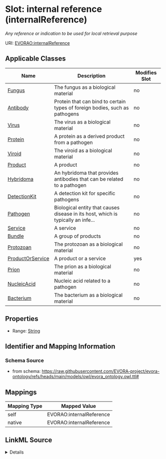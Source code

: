 

# Slot: internal reference (internalReference)


_Any reference or indication to be used for local retrieval purpose_





URI: [EVORAO:internalReference](https://raw.githubusercontent.com/EVORA-project/evora-ontology/refs/heads/main/models/owl/evora_ontology.owl.ttl#internalReference)



<!-- no inheritance hierarchy -->





## Applicable Classes

| Name | Description | Modifies Slot |
| --- | --- | --- |
| [Fungus](Fungus.md) | The fungus as a biological material |  no  |
| [Antibody](Antibody.md) | Protein that can bind to certain types of foreign bodies, such as pathogens |  no  |
| [Virus](Virus.md) | The virus as a biological material |  no  |
| [Protein](Protein.md) | A protein as a derived product from a pathogen |  no  |
| [Viroid](Viroid.md) | The viroid as a biological material |  no  |
| [Product](Product.md) | A product |  no  |
| [Hybridoma](Hybridoma.md) | An hybridoma that provides antibodies that can be related to a pathogen |  no  |
| [DetectionKit](DetectionKit.md) | A detection kit for specific pathogens |  no  |
| [Pathogen](Pathogen.md) | Biological entity that causes disease in its host, which is typically an infe... |  no  |
| [Service](Service.md) | A service |  no  |
| [Bundle](Bundle.md) | A group of products |  no  |
| [Protozoan](Protozoan.md) | The protozoan as a biological material |  no  |
| [ProductOrService](ProductOrService.md) | A product or a service |  yes  |
| [Prion](Prion.md) | The prion as a biological material |  no  |
| [NucleicAcid](NucleicAcid.md) | Nucleic acid related to a pathogen |  no  |
| [Bacterium](Bacterium.md) | The bacterium as a biological material |  no  |







## Properties

* Range: [String](String.md)





## Identifier and Mapping Information







### Schema Source


* from schema: https://raw.githubusercontent.com/EVORA-project/evora-ontology/refs/heads/main/models/owl/evora_ontology.owl.ttl#




## Mappings

| Mapping Type | Mapped Value |
| ---  | ---  |
| self | EVORAO:internalReference |
| native | EVORAO:internalReference |




## LinkML Source

<details>
```yaml
name: internalReference
description: Any reference or indication to be used for local retrieval purpose
title: internal reference
from_schema: https://raw.githubusercontent.com/EVORA-project/evora-ontology/refs/heads/main/models/owl/evora_ontology.owl.ttl#
rank: 1000
alias: internalReference
domain_of:
- ProductOrService
range: string
required: false
multivalued: false

```
</details>